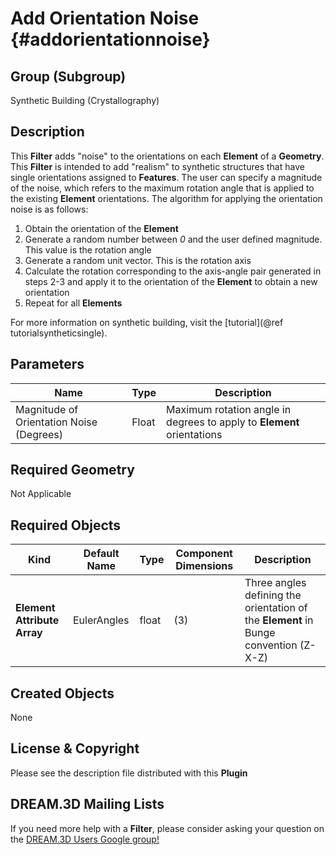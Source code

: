 Add Orientation Noise {#addorientationnoise}
=============

## Group (Subgroup) ##
Synthetic Building (Crystallography)

## Description ##
This **Filter** adds "noise" to the orientations on each **Element** of a **Geometry**.  This **Filter**  is intended to add "realism" to synthetic structures that have single orientations assigned to **Features**.  The user can specify a magnitude of the noise, which refers to the maximum rotation angle that is applied to the existing **Element** orientations.  The algorithm for applying the orientation noise is as follows:

1. Obtain the orientation of the **Element**
2. Generate a random number between *0* and the user defined magnitude. This value is the rotation angle
3. Generate a random unit vector.  This is the rotation axis
4. Calculate the rotation corresponding to the axis-angle pair generated in steps 2-3 and apply it to the orientation of the **Element** to obtain a new orientation
5. Repeat for all **Elements**

For more information on synthetic building, visit the [tutorial](@ref tutorialsyntheticsingle).

## Parameters ##
| Name | Type | Description |
|------|------| ----------- |
| Magnitude of Orientation Noise (Degrees) | Float | Maximum rotation angle in degrees to apply to **Element** orientations |

## Required Geometry ##
Not Applicable

## Required Objects ##

| Kind | Default Name | Type | Component Dimensions | Description |
|------|--------------|------|----------------------|-------------|
| **Element Attribute Array** | EulerAngles | float | (3) | Three angles defining the orientation of the **Element** in Bunge convention (Z-X-Z) |

## Created Objects ##
None

## License & Copyright ##

Please see the description file distributed with this **Plugin**

## DREAM.3D Mailing Lists ##

If you need more help with a **Filter**, please consider asking your question on the [DREAM.3D Users Google group!](https://groups.google.com/forum/?hl=en#!forum/dream3d-users)


